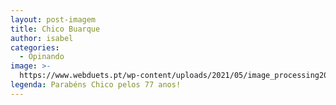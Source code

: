 ```yaml
---
layout: post-imagem
title: Chico Buarque
author: isabel
categories:
  - Opinando
image: >-
  https://www.webduets.pt/wp-content/uploads/2021/05/image_processing20200201-29235-e3rara.jpg
legenda: Parabéns Chico pelos 77 anos!
---
```

